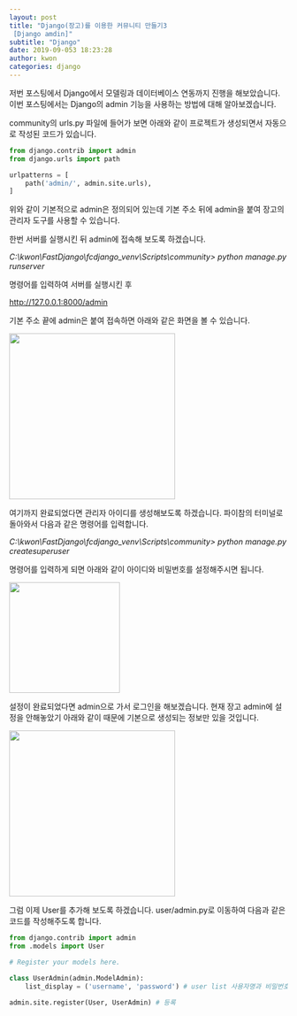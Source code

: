 ```yaml
---
layout: post
title: "Django(장고)를 이용한 커뮤니티 만들기3
 [Django amdin]"
subtitle: "Django"
date: 2019-09-053 18:23:28
author: kwon
categories: django
---
```


저번 포스팅에서 Django에서 모델링과 데이터베이스 연동까지 진행을 해보았습니다. 이번 포스팅에서는 Django의 admin 기능을 사용하는 방법에 대해 알아보겠습니다.

community의 urls.py 파일에 들어가 보면 아래와 같이 프로젝트가 생성되면서 자동으로 작성된 코드가 있습니다.

```python
from django.contrib import admin
from django.urls import path

urlpatterns = [
    path('admin/', admin.site.urls),
]
```

위와 같이 기본적으로 admin은 정의되어 있는데 기본 주소 뒤에 admin을 붙여 장고의 관리자 도구를 사용할 수 있습니다.

한번 서버를 실행시킨 뒤 admin에 접속해 보도록 하겠습니다.

*C:\kwon\FastDjango\fcdjango_venv\Scripts\community> python manage.py runserver*

명령어를 입력하여 서버를 실행시킨 후

 http://127.0.0.1:8000/admin

 기본 주소 끝에 admin은 붙여 접속하면 아래와 같은 화면을 볼 수 있습니다.

 <div style="width: 300px; height: 300px;">
     <img src="https://kyu9341.github.io/assets/admin.png" style="width: 300px
     ; height: 300px;">
 </div>

 여기까지 완료되었다면 관리자 아이디를 생성해보도록 하겠습니다. 파이참의 터미널로 돌아와서 다음과 같은 명령어를 입력합니다.

 *C:\kwon\FastDjango\fcdjango_venv\Scripts\community> python manage.py createsuperuser*

명령어를 입력하게 되면 아래와 같이 아이디와 비밀번호를 설정해주시면 됩니다.

 <div style="width: 90%; height: 200px;">
     <img src="https://kyu9341.github.io/assets/djangoadmin.png" style="width: 90
     %; height: 200px;">
 </div>

설정이 완료되었다면 admin으로 가서 로그인을 해보겠습니다. 현재 장고 admin에 설정을 안해놓았기 아래와 같이 때문에 기본으로 생성되는 정보만 있을 것입니다.

<div style="width: 300px; height: 300px;">
    <img src="https://kyu9341.github.io/assets/admin1.png" style="width: 300px
    ; height: 300px;">
</div>

그럼 이제 User를 추가해 보도록 하겠습니다. user/admin.py로 이동하여 다음과 같은 코드를 작성해주도록 합니다.

```python
from django.contrib import admin
from .models import User

# Register your models here.

class UserAdmin(admin.ModelAdmin):
    list_display = ('username', 'password') # user list 사용자명과 비밀번호를 확인할 수 있도록 구성

admin.site.register(User, UserAdmin) # 등록
```
